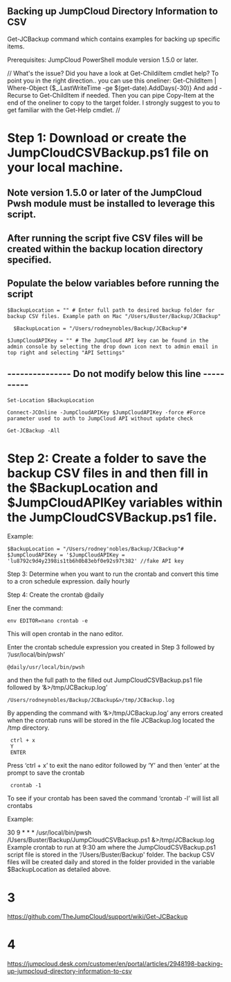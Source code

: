  



## Backing up JumpCloud Directory Information to CSV


Get-JCBackup command which contains examples for backing up specific items.


Prerequisites: JumpCloud PowerShell module version 1.5.0 or later.

//
    What's the issue? Did you have a look at Get-ChildiItem cmdlet help? 
To point you in the right direction.. you can use this oneliner:
Get-ChildItem | Where-Object {$_.LastWriteTime -ge $(get-date).AddDays(-30)}
And add -Recurse to Get-ChildItem if needed. Then you can pipe Copy-Item at the end of the oneliner to copy to the target folder. 
I strongly suggest to you to get familiar with the Get-Help cmdlet.
//

# Step 1: Download or create the JumpCloudCSVBackup.ps1 file on your local machine.
  
  ## Note version 1.5.0 or later of the JumpCloud Pwsh module must be installed to leverage this script.

  ## After running the script five CSV files will be created within the backup location directory specified.  

  ## Populate the below variables before running the script

    $BackupLocation = "" # Enter full path to desired backup folder for backup CSV files. Example path on Mac "/Users/Buster/Backup/JCBackup"
      
      $BackupLocation = "/Users/rodneynobles/Backup/JCBackup"#

    $JumpCloudAPIKey = "" # The JumpCloud API key can be found in the admin console by selecting the drop down icon next to admin email in top right and selecting "API Settings"

   ## --------------- Do not modify below this line ----------

    Set-Location $BackupLocation

    Connect-JCOnline -JumpCloudAPIKey $JumpCloudAPIKey -force #Force parameter used to auth to JumpCloud API without update check

    Get-JCBackup -All

# Step 2: Create a folder to save the backup CSV files in and then fill in the $BackupLocation and $JumpCloudAPIKey variables within the JumpCloudCSVBackup.ps1 file.

Example: 

    $BackupLocation = "/Users/rodney'nobles/Backup/JCBackup"#
    $JumpCloudAPIKey = '$JumpCloudAPIKey = 'lu8792c9d4y2398is1tb6h0b83ebf0e92s97t382' //fake API key
Step 3: Determine when you want to run the crontab and convert this time to a cron schedule expression.
  daily
  hourly

Step 4: Create the crontab
  @daily

Ener the command:

    env EDITOR=nano crontab -e 
This will open crontab in the nano editor.

Enter the crontab schedule expression you created in Step 3 followed by ‘/usr/local/bin/pwsh’ 
   
    @daily/usr/local/bin/pwsh

and then the full path to the filled out JumpCloudCSVBackup.ps1 file followed by ‘&>/tmp/JCBackup.log’
    
    /Users/rodneynobles/Backup/JCBackup&>/tmp/JCBackup.log
By appending the command with ‘&>/tmp/JCBackup.log’ any errors created when the crontab runs will be stored in the file JCBackup.log located the /tmp directory.

     ctrl + x
     Y
     ENTER
Press ‘ctrl + x’ to exit the nano editor followed by ‘Y’ and then ‘enter’ at the prompt to save the crontab

     crontab -1
To see if your crontab has been saved the command ‘crontab -l’ will list all crontabs

Example:

30 9 * * *  /usr/local/bin/pwsh /Users/Buster/Backup/JumpCloudCSVBackup.ps1 &>/tmp/JCBackup.log
Example crontab to run at 9:30 am where the JumpCloudCSVBackup.ps1 script file is stored in the ‘/Users/Buster/Backup' folder. The backup CSV files will be created daily and stored in the folder provided in the variable $BackupLocation as detailed above.

# 3
https://github.com/TheJumpCloud/support/wiki/Get-JCBackup

# 4
https://jumpcloud.desk.com/customer/en/portal/articles/2948198-backing-up-jumpcloud-directory-information-to-csv
